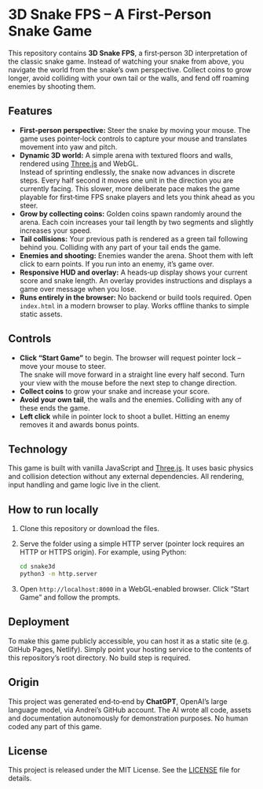 # 3D Snake FPS – A First‑Person Snake Game

This repository contains **3D Snake FPS**, a first‑person 3D interpretation of the classic snake game.  Instead of watching your snake from above, you navigate the world from the snake’s own perspective.  Collect coins to grow longer, avoid colliding with your own tail or the walls, and fend off roaming enemies by shooting them.

## Features

- **First‑person perspective:**  Steer the snake by moving your mouse.  The game uses pointer‑lock controls to capture your mouse and translates movement into yaw and pitch.
 - **Dynamic 3D world:**  A simple arena with textured floors and walls, rendered using [Three.js](https://threejs.org/) and WebGL.  
   Instead of sprinting endlessly, the snake now advances in discrete steps.  Every half second it moves one
   unit in the direction you are currently facing.  This slower, more deliberate pace makes the game
   playable for first‑time FPS snake players and lets you think ahead as you steer.
- **Grow by collecting coins:**  Golden coins spawn randomly around the arena.  Each coin increases your tail length by two segments and slightly increases your speed.
- **Tail collisions:**  Your previous path is rendered as a green tail following behind you.  Colliding with any part of your tail ends the game.
- **Enemies and shooting:**  Enemies wander the arena.  Shoot them with left click to earn points.  If you run into an enemy, it’s game over.
- **Responsive HUD and overlay:**  A heads‑up display shows your current score and snake length.  An overlay provides instructions and displays a game over message when you lose.
- **Runs entirely in the browser:**  No backend or build tools required.  Open `index.html` in a modern browser to play.  Works offline thanks to simple static assets.

## Controls

 - **Click “Start Game”** to begin.  The browser will request pointer lock – move your mouse to steer.  
   The snake will move forward in a straight line every half second.  Turn your view with the mouse before
   the next step to change direction.
- **Collect coins** to grow your snake and increase your score.
- **Avoid your own tail**, the walls and the enemies.  Colliding with any of these ends the game.
- **Left click** while in pointer lock to shoot a bullet.  Hitting an enemy removes it and awards bonus points.

## Technology

This game is built with vanilla JavaScript and [Three.js](https://threejs.org/).  It uses basic physics and collision detection without any external dependencies.  All rendering, input handling and game logic live in the client.

## How to run locally

1. Clone this repository or download the files.
2. Serve the folder using a simple HTTP server (pointer lock requires an HTTP or HTTPS origin).  For example, using Python:

   ```bash
   cd snake3d
   python3 -m http.server
   ```

3. Open `http://localhost:8000` in a WebGL‑enabled browser.  Click “Start Game” and follow the prompts.

## Deployment

To make this game publicly accessible, you can host it as a static site (e.g. GitHub Pages, Netlify).  Simply point your hosting service to the contents of this repository’s root directory.  No build step is required.

## Origin

This project was generated end‑to‑end by **ChatGPT**, OpenAI’s large language model, via Andrei’s GitHub account.  The AI wrote all code, assets and documentation autonomously for demonstration purposes.  No human coded any part of this game.

## License

This project is released under the MIT License.  See the [LICENSE](LICENSE) file for details.